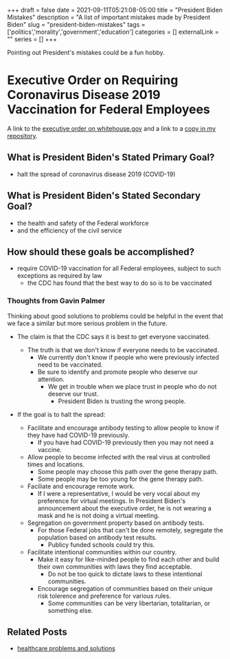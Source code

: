 +++ 
draft = false
date = 2021-09-11T05:21:08-05:00
title = "President Biden Mistakes"
description = "A list of important mistakes made by President Biden"
slug = "president-biden-mistakes" 
tags = ['politics','morality','government','education']
categories = []
externalLink = ""
series = []
+++

Pointing out President's mistakes could be a fun hobby.

# Executive Order on Requiring Coronavirus Disease 2019 Vaccination for Federal Employees

A link to the [executive order on whitehouse.gov](https://www.whitehouse.gov/briefing-room/presidential-actions/2021/09/09/executive-order-on-requiring-coronavirus-disease-2019-vaccination-for-federal-employees/) and a link to a [copy in my repository](https://github.com/heroLFG/hugo-herolfg-site/commits/dev/content/posts/presidential-actions-2021-09-09.md).

## What is President Biden's Stated Primary Goal?
- halt the spread of coronavirus disease 2019 (COVID-19)

## What is President Biden's Stated Secondary Goal?
- the health and safety of the Federal workforce
- and the efficiency of the civil service

## How should these goals be accomplished?
- require COVID-19 vaccination for all Federal employees, subject to such exceptions as required by law
    - the CDC has found that the best way to do so is to be vaccinated

### Thoughts from Gavin Palmer

Thinking about good solutions to problems could be helpful in the event that we face a similar but more serious problem in the future.

- The claim is that the CDC says it is best to get everyone vaccinated.
    - The truth is that we don't know if everyone needs to be vaccinated.
        - We currently don't know if people who were previously infected need to be vaccinated.
        - Be sure to identify and promote people who deserve our attention.
            - We get in trouble when we place trust in people who do not deserve our trust.
                - President Biden is trusting the wrong people.

- If the goal is to halt the spread:
    - Facilitate and encourage antibody testing to allow people to know if they have had COVID-19 previously.
        - If you have had COVID-19 previously then you may not need a vaccine.
    - Allow people to become infected with the real virus at controlled times and locations.
        - Some people may choose this path over the gene therapy path.
        - Some people may be too young for the gene therapy path.
    - Faciliate and encourage remote work.
        - If I were a representative, I would be very vocal about my preference for virtual meetings.
            In President Biden's announcement about the executive order, he is not wearing a mask and he is not doing a virtual meeting.
    - Segregation on government property based on antibody tests.
        - For those Federal jobs that can't be done remotely, segregate the population based on antibody test results.
            - Publicy funded schools could try this.
    - Facilitate intentional communities within our country.
        - Make it easy for like-minded people to find each other and build their own communities with laws they find acceptable.
            - Do not be too quick to dictate laws to these intentional communities.
        - Encourage segregation of communities based on their unique risk tolerence and preference for various rules.
            - Some communities can be very libertarian, totalitarian, or something else.

## Related Posts
- [healthcare problems and solutions](/posts/healthcare-problems-and-solutions)
